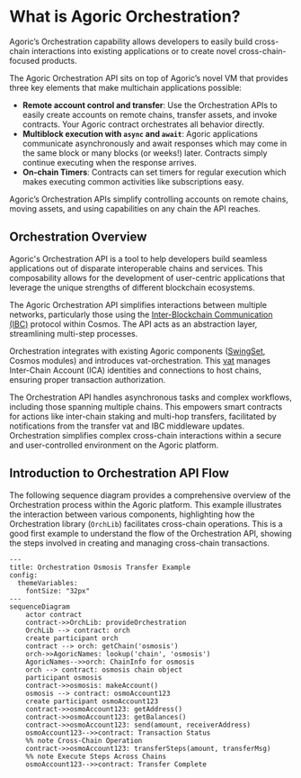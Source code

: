 # What is Agoric Orchestration?

Agoric’s Orchestration capability allows developers to easily build cross-chain interactions into existing applications or to create novel cross-chain-focused products.

The Agoric Orchestration API sits on top of Agoric’s novel VM that provides three key elements that make multichain applications possible:

- **Remote account control and transfer**: Use the Orchestration APIs to easily create accounts on remote chains, transfer assets, and invoke contracts. Your Agoric contract orchestrates all behavior directly.
- **Multiblock execution with `async` and `await`**: Agoric applications communicate asynchronously and await responses which may come in the same block or many blocks (or weeks!) later. Contracts simply continue executing when the response arrives.
- **On-chain Timers**: Contracts can set timers for regular execution which makes executing common activities like subscriptions easy.

Agoric’s Orchestration APIs simplify controlling accounts on remote chains, moving assets, and using capabilities on any chain the API reaches.

## Orchestration Overview

Agoric's Orchestration API is a tool to help developers build seamless applications out of disparate interoperable chains and services. This composability allows for the development of user-centric applications that leverage the unique strengths of different blockchain ecosystems.

The Agoric Orchestration API simplifies interactions between multiple networks, particularly those using the [Inter-Blockchain Communication (IBC)](/glossary/#ibc) protocol within Cosmos. The API acts as an abstraction layer, streamlining multi-step processes.

Orchestration integrates with existing Agoric components ([SwingSet](/guides/platform/#swingset), Cosmos modules) and introduces vat-orchestration. This [vat](/glossary/#vat) manages Inter-Chain Account (ICA) identities and connections to host chains, ensuring proper transaction authorization.

The Orchestration API handles asynchronous tasks and complex workflows, including those spanning multiple chains. This empowers smart contracts for actions like inter-chain staking and multi-hop transfers, facilitated by notifications from the transfer vat and IBC middleware updates. Orchestration simplifies complex cross-chain interactions within a secure and user-controlled environment on the Agoric platform.

## Introduction to Orchestration API Flow

The following sequence diagram provides a comprehensive overview of the Orchestration process within the Agoric platform. This example illustrates the interaction between various components, highlighting how the Orchestration library (`OrchLib`) facilitates cross-chain operations. This is a good first example to understand the flow of the Orchestration API, showing the steps involved in creating and managing cross-chain transactions.

```mermaid
---
title: Orchestration Osmosis Transfer Example
config:
  themeVariables:
    fontSize: "32px"
---
sequenceDiagram
    actor contract
    contract->>OrchLib: provideOrchestration
    OrchLib --> contract: orch
    create participant orch
    contract --> orch: getChain('osmosis')
    orch->>AgoricNames: lookup('chain', 'osmosis')
    AgoricNames-->>orch: ChainInfo for osmosis
    orch --> contract: osmosis chain object
    participant osmosis
    contract->>osmosis: makeAccount()
    osmosis --> contract: osmoAccount123
    create participant osmoAccount123
    contract->>osmoAccount123: getAddress()
    contract->>osmoAccount123: getBalances()
    contract->>osmoAccount123: send(amount, receiverAddress)
    osmoAccount123-->>contract: Transaction Status
    %% note Cross-Chain Operation
    contract->>osmoAccount123: transferSteps(amount, transferMsg)
    %% note Execute Steps Across Chains
    osmoAccount123-->>contract: Transfer Complete
```
